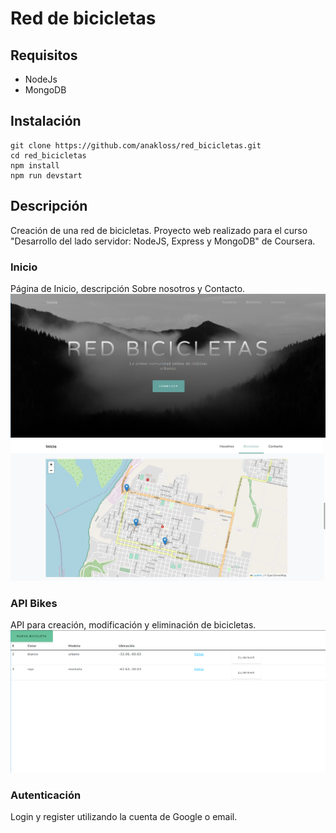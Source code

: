 # Red de bicicletas

## Requisitos
* NodeJs
* MongoDB

## Instalación
```
git clone https://github.com/anakloss/red_bicicletas.git
cd red_bicicletas
npm install
npm run devstart
```

## Descripción
Creación de una red de bicicletas.
Proyecto web realizado para el curso "Desarrollo del lado servidor: NodeJS, Express y MongoDB" de Coursera.

### Inicio
Página de Inicio, descripción Sobre nosotros y Contacto.
![](./red_bicicletas1.png)
![](./red_bicicletas2.png)
### API Bikes
API para creación, modificación y eliminación de bicicletas.
![](./red_bicicletas3.png)
### Autenticación
Login y register utilizando la cuenta de Google o email.
